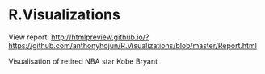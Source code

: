 # R.Visualizations

View report: http://htmlpreview.github.io/?https://github.com/anthonyhojun/R.Visualizations/blob/master/Report.html

Visualisation of retired NBA star Kobe Bryant 

